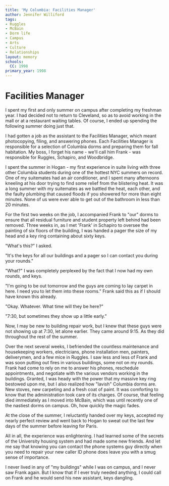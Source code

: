 ```yaml
---
title: 'My Columbia: Facilities Manager'
author: Jennifer Williford
tags:
- Ruggles
- McBain
- Dorm life
- Campus
- Arts
- Culture
- Relationships
layout: memory
schools:
  CC: 1998
primary_year: 1998
---
```

# Facilities Manager

I spent my first and only summer on campus after completing my freshman year.  I had decided not to return to Cleveland, so as to avoid working in the mall or at a restaurant waiting tables.  Of course, I ended up spending the following summer doing just that.

I had gotten a job as the assistant to the Facilities Manager, which meant photocopying, filing, and answering phones.  Each Facilities Manager is responsible for a selection of Columbia dorms and preparing them for fall habitation.  My boss,  I forget his name - we'll call him Frank -  was responsible for Ruggles, Schapiro, and Woodbridge.

I spent the summer in Hogan - my first experience in suite living with three other Columbia students during one of the hottest NYC summers on record.  One of my suitemates had an air conditioner, and I spent many afternoons kneeling at his door trying to find some relief from the blistering heat.  It was a long summer with my suitemates as we battled the heat, each other, and the faulty plumbing that caused floods if you showered for more than eight minutes.  None of us were ever able to get out of the bathroom in less than 20 minutes.

For the first two weeks on the job, I accompanied Frank to "our" dorms to ensure that all residual furniture and student property left behind had been removed.  Three weeks in, as I met 'Frank' in Schapiro to oversee the painting of six floors of the building, I was handed a pager the size of my head and a key ring containing about sixty keys.

"What's this?" I asked.

"It's the keys for all our buildings and a pager so I can contact you during your rounds."

"What?"  I was completely perplexed by the fact that I now had my own rounds, and keys.

"I'm going to be out tomorrow and the guys are coming to lay carpet in here.  I need you to let them into these rooms."  Frank said this as if I should have known this already.

"Okay.  Whatever.  What time will they be here?"

"7:30, but sometimes they show up a little early."

Now, I may be new to building repair work, but I knew that these guys were not showing up at 7:30, let alone earlier.  They came around 9:15.  As they did throughout the rest of the summer.

Over the next several weeks, I befriended the countless maintenance and housekeeping workers, electricians, phone installation men, painters, deliverymen, and a few mice in Ruggles.  I saw less and less of Frank and was soon putting out fires in various buildings, some not on my rounds.  Frank had come to rely on me to answer his phones, reschedule appointments, and negotiate with the various vendors working in the buildings.  Granted, I was heady with the power that my massive key ring bestowed upon me, but I also realized how "lavish" Columbia dorms are.  New stoves, new carpeting and a fresh coat of paint.  It was comforting to know that the administration took care of its charges.  Of course, that feeling died immediately as I moved into McBain, which was until recently one of the nastiest dorms on campus.  Oh, how quickly the magic fades.

At the close of the summer, I reluctantly handed over my keys, accepted my nearly perfect review and went back to Hogan to sweat out the last few days of the summer before leaving for Paris.

All in all, the experience was enlightening.  I had learned some of the secrets of the University housing system and had made some new friends.  And let me say that knowing you can contact the phone systems guy directly when you need to repair your new caller ID phone does leave you with a smug sense of importance.

I never lived in any of "my buildings" while I was on campus, and I never saw Frank again.  But I know that if I ever truly needed anything, I could call on Frank and he would send his new assistant, keys dangling.
